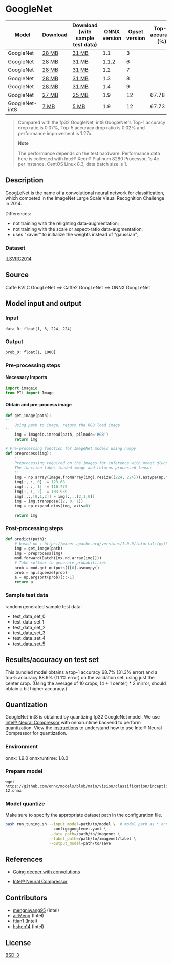 <!--- SPDX-License-Identifier: BSD-3-Clause -->

# GoogleNet

|Model        |Download  |Download (with sample test data)| ONNX version |Opset version|Top-1 accuracy (%)|Top-5 accuracy (%)|
| ------------- | ------------- | ------------- | ------------- | ------------- | ------------- | ------------- |
|GoogleNet| [28 MB](model/googlenet-3.onnx)  |  [31 MB](model/googlenet-3.tar.gz) |  1.1 | 3| | |
|GoogleNet| [28 MB](model/googlenet-6.onnx)  |  [31 MB](model/googlenet-6.tar.gz) |  1.1.2 | 6| | |
|GoogleNet| [28 MB](model/googlenet-7.onnx)  |  [31 MB](model/googlenet-7.tar.gz) |  1.2 | 7| | |
|GoogleNet| [28 MB](model/googlenet-8.onnx)  |  [31 MB](model/googlenet-8.tar.gz) |  1.3 | 8| | |
|GoogleNet| [28 MB](model/googlenet-9.onnx)  |  [31 MB](model/googlenet-9.tar.gz) |  1.4 | 9| | |
|GoogleNet| [27 MB](model/googlenet-12.onnx)  |  [25 MB](model/googlenet-12.tar.gz) |  1.9 | 12|67.78|88.34|
|GoogleNet-int8| [7 MB](model/googlenet-12-int8.onnx)  |  [5 MB](model/googlenet-12-int8.tar.gz) |  1.9 | 12|67.73|88.32|
> Compared with the fp32 GoogleNet, int8 GoogleNet's Top-1 accuracy drop ratio is 0.07%, Top-5 accuracy drop ratio is 0.02% and performance improvement is 1.27x.
>
> **Note** 
>
> The performance depends on the test hardware. Performance data here is collected with Intel® Xeon® Platinum 8280 Processor, 1s 4c per instance, CentOS Linux 8.3, data batch size is 1.

## Description
GoogLeNet is the name of a convolutional neural network for classification,
which competed in the ImageNet Large Scale Visual Recognition Challenge in 2014.

Differences:
- not training with the relighting data-augmentation;
- not training with the scale or aspect-ratio data-augmentation;
- uses "xavier" to initialize the weights instead of "gaussian";

### Dataset
[ILSVRC2014](http://www.image-net.org/challenges/LSVRC/2014/)

## Source
Caffe BVLC GoogLeNet ==> Caffe2 GoogLeNet ==> ONNX GoogLeNet

## Model input and output
### Input
```
data_0: float[1, 3, 224, 224]
```
### Output
```
prob_0: float[1, 1000]
```
### Pre-processing steps
#### Necessary Imports
```python
import imageio
from PIL import Image
```
#### Obtain and pre-process image

```python
def get_image(path):
'''
    Using path to image, return the RGB load image
'''
    img = imageio.imread(path, pilmode='RGB')
    return img

# Pre-processing function for ImageNet models using numpy
def preprocess(img):
    '''
    Preprocessing required on the images for inference with mxnet gluon
    The function takes loaded image and returns processed tensor
    '''
    img = np.array(Image.fromarray(img).resize((224, 224))).astype(np.float32)
    img[:, :, 0] -= 123.68
    img[:, :, 1] -= 116.779
    img[:, :, 2] -= 103.939
    img[:,:,[0,1,2]] = img[:,:,[2,1,0]]
    img = img.transpose((2, 0, 1))
    img = np.expand_dims(img, axis=0)

    return img
```

### Post-processing steps
```python
def predict(path):
    # based on : https://mxnet.apache.org/versions/1.0.0/tutorials/python/predict_image.html
    img = get_image(path)
    img = preprocess(img)
    mod.forward(Batch([mx.nd.array(img)]))
    # Take softmax to generate probabilities
    prob = mod.get_outputs()[0].asnumpy()
    prob = np.squeeze(prob)
    a = np.argsort(prob)[::-1]
    return a
```
### Sample test data
random generated sample test data:
- test_data_set_0
- test_data_set_1
- test_data_set_2
- test_data_set_3
- test_data_set_4
- test_data_set_5

## Results/accuracy on test set
This bundled model obtains a top-1 accuracy 68.7% (31.3% error) and
a top-5 accuracy 88.9% (11.1% error) on the validation set, using
just the center crop. (Using the average of 10 crops,
(4 + 1 center) * 2 mirror, should obtain a bit higher accuracy.)

## Quantization
GoogleNet-int8 is obtained by quantizing fp32 GoogleNet model. We use [Intel® Neural Compressor](https://github.com/intel/neural-compressor) with onnxruntime backend to perform quantization. View the [instructions](https://github.com/intel/neural-compressor/blob/main/examples/onnxrt/image_recognition/onnx_model_zoo/googlenet/quantization/ptq/README.md) to understand how to use Intel® Neural Compressor for quantization.

### Environment
onnx: 1.9.0 
onnxruntime: 1.8.0

### Prepare model
```shell
wget https://github.com/onnx/models/blob/main/vision/classification/inception_and_googlenet/googlenet/model/googlenet-12.onnx
```

### Model quantize
Make sure to specify the appropriate dataset path in the configuration file.
```bash
bash run_tuning.sh --input_model=path/to/model \  # model path as *.onnx
                   --config=googlenet.yaml \
                   --data_path=/path/to/imagenet \
                   --label_path=/path/to/imagenet/label \
                   --output_model=path/to/save
```

## References
* [Going deeper with convolutions](https://arxiv.org/pdf/1409.4842.pdf)

* [Intel® Neural Compressor](https://github.com/intel/neural-compressor)

## Contributors
* [mengniwang95](https://github.com/mengniwang95) (Intel)
* [airMeng](https://github.com/airMeng) (Intel)
* [ftian1](https://github.com/ftian1) (Intel)
* [hshen14](https://github.com/hshen14) (Intel)

## License
[BSD-3](LICENSE)
